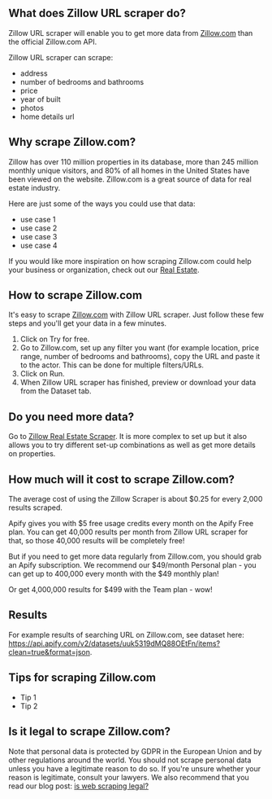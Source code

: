 ## What does Zillow URL scraper do?
Zillow URL scraper will enable you to get more data from [Zillow.com](https://zillow.com) than the official Zillow.com API.

Zillow URL scraper can scrape:
- address
- number of bedrooms and bathrooms
- price
- year of built
- photos
- home details url

## Why scrape Zillow.com?
Zillow has over 110 million properties in its database, more than 245 million monthly unique visitors, and 80% of all homes in the United States have been viewed on the website. Zillow.com is a great source of data for real estate industry.

Here are just some of the ways you could use that data:
- use case 1
- use case 2
- use case 3
- use case 4

If you would like more inspiration on how scraping Zillow.com could help your business or organization, check out our [Real Estate](https://apify.com/industries).

## How to scrape Zillow.com
It's easy to scrape [Zillow.com](https://zillow.com) with Zillow URL scraper. Just follow these few steps and you'll get your data in a few minutes.

1. Click on Try for free.
2. Go to Zillow.com, set up any filter you want (for example location, price range, number of bedrooms and bathrooms), copy the URL and paste it to the actor. This can be done for multiple filters/URLs. 
3. Click on Run.
4. When Zillow URL scraper has finished, preview or download your data from the Dataset tab.

## Do you need more data?
Go to [Zillow Real Estate Scraper](https://apify.com/petr_cermak/zillow-api-scraper). It is more complex to set up but it also allows you to try different set-up combinations as well as get more details on properties.

## How much will it cost to scrape Zillow.com?
The average cost of using the Zillow Scraper is about $0.25 for every 2,000 results scraped.

Apify gives you with $5 free usage credits every month on the Apify Free plan. You can get 40,000 results per month from Zillow URL scraper for that, so those 40,000 results will be completely free!

But if you need to get more data regularly from Zillow.com, you should grab an Apify subscription. We recommend our $49/month Personal plan - you can get up to 400,000 every month with the $49 monthly plan! 

Or get 4,000,000 results for $499 with the Team plan - wow!

## Results
For example results of searching URL on Zillow.com, see dataset here: https://api.apify.com/v2/datasets/uuk5319dMQ88OEtFn/items?clean=true&format=json.

## Tips for scraping Zillow.com
- Tip 1
- Tip 2

## Is it legal to scrape Zillow.com?
Note that personal data is protected by GDPR in the European Union and by other regulations around the world. You should not scrape personal data unless you have a legitimate reason to do so. If you're unsure whether your reason is legitimate, consult your lawyers. We also recommend that you read our blog post: [is web scraping legal?](https://blog.apify.com/is-web-scraping-legal/) 

